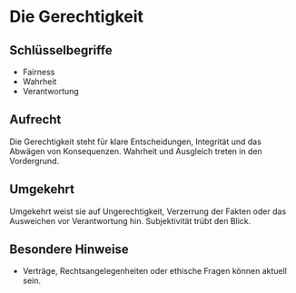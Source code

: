 # Die Gerechtigkeit

## Schlüsselbegriffe
- Fairness
- Wahrheit
- Verantwortung

## Aufrecht
Die Gerechtigkeit steht für klare Entscheidungen, Integrität und das Abwägen von Konsequenzen. Wahrheit und Ausgleich treten in den Vordergrund.

## Umgekehrt
Umgekehrt weist sie auf Ungerechtigkeit, Verzerrung der Fakten oder das Ausweichen vor Verantwortung hin. Subjektivität trübt den Blick.

## Besondere Hinweise
- Verträge, Rechtsangelegenheiten oder ethische Fragen können aktuell sein.
